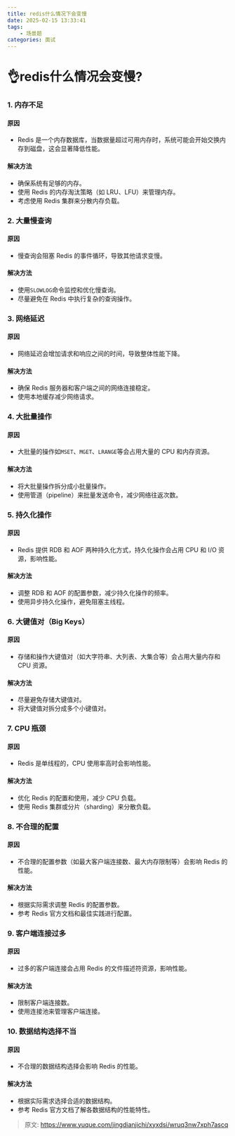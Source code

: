```yaml
---
title: redis什么情况下会变慢
date: 2025-02-15 13:33:41
tags:
	- 场景题
categories: 面试
---
```

# 👌redis什么情况会变慢?

### 1. 内存不足
#### 原因
+ Redis 是一个内存数据库，当数据量超过可用内存时，系统可能会开始交换内存到磁盘，这会显著降低性能。

#### 解决方法
+ 确保系统有足够的内存。
+ 使用 Redis 的内存淘汰策略（如 LRU、LFU）来管理内存。
+ 考虑使用 Redis 集群来分散内存负载。

### 2. 大量慢查询
#### 原因
+ 慢查询会阻塞 Redis 的事件循环，导致其他请求变慢。

#### 解决方法
+ 使用`SLOWLOG`命令监控和优化慢查询。
+ 尽量避免在 Redis 中执行复杂的查询操作。

### 3. 网络延迟
#### 原因
+ 网络延迟会增加请求和响应之间的时间，导致整体性能下降。

#### 解决方法
+ 确保 Redis 服务器和客户端之间的网络连接稳定。
+ 使用本地缓存减少网络请求。

### 4. 大批量操作
#### 原因
+ 大批量的操作如`MSET`、`MGET`、`LRANGE`等会占用大量的 CPU 和内存资源。

#### 解决方法
+ 将大批量操作拆分成小批量操作。
+ 使用管道（pipeline）来批量发送命令，减少网络往返次数。

### 5. 持久化操作
#### 原因
+ Redis 提供 RDB 和 AOF 两种持久化方式，持久化操作会占用 CPU 和 I/O 资源，影响性能。

#### 解决方法
+ 调整 RDB 和 AOF 的配置参数，减少持久化操作的频率。
+ 使用异步持久化操作，避免阻塞主线程。

### 6. 大键值对（Big Keys）
#### 原因
+ 存储和操作大键值对（如大字符串、大列表、大集合等）会占用大量内存和 CPU 资源。

#### 解决方法
+ 尽量避免存储大键值对。
+ 将大键值对拆分成多个小键值对。

### 7. CPU 瓶颈
#### 原因
+ Redis 是单线程的，CPU 使用率高时会影响性能。

#### 解决方法
+ 优化 Redis 的配置和使用，减少 CPU 负载。
+ 使用 Redis 集群或分片（sharding）来分散负载。

### 8. 不合理的配置
#### 原因
+ 不合理的配置参数（如最大客户端连接数、最大内存限制等）会影响 Redis 的性能。

#### 解决方法
+ 根据实际需求调整 Redis 的配置参数。
+ 参考 Redis 官方文档和最佳实践进行配置。

### 9. 客户端连接过多
#### 原因
+ 过多的客户端连接会占用 Redis 的文件描述符资源，影响性能。

#### 解决方法
+ 限制客户端连接数。
+ 使用连接池来管理客户端连接。

### 10. 数据结构选择不当
#### 原因
+ 不合理的数据结构选择会影响 Redis 的性能。

#### 解决方法
+ 根据实际需求选择合适的数据结构。
+ 参考 Redis 官方文档了解各数据结构的性能特性。



> 原文: <https://www.yuque.com/jingdianjichi/xyxdsi/wruq3nw7xph7ascq>
